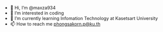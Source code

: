 - 👋 Hi, I’m @maxza934
- 👀 I’m interested in coding
- 🌱 I’m currently learning Infomation Technology at Kasetsart University
- 📫 How to reach me phongsakorn.p@ku.th

<!---
maxza934/maxza934 is a ✨ special ✨ repository because its `README.md` (this file) appears on your GitHub profile.
You can click the Preview link to take a look at your changes.
--->
